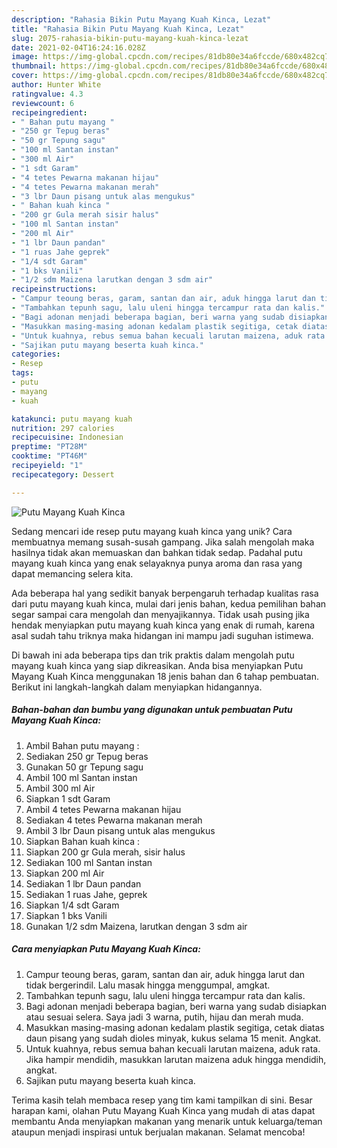 ```yaml
---
description: "Rahasia Bikin Putu Mayang Kuah Kinca, Lezat"
title: "Rahasia Bikin Putu Mayang Kuah Kinca, Lezat"
slug: 2075-rahasia-bikin-putu-mayang-kuah-kinca-lezat
date: 2021-02-04T16:24:16.028Z
image: https://img-global.cpcdn.com/recipes/81db80e34a6fccde/680x482cq70/putu-mayang-kuah-kinca-foto-resep-utama.jpg
thumbnail: https://img-global.cpcdn.com/recipes/81db80e34a6fccde/680x482cq70/putu-mayang-kuah-kinca-foto-resep-utama.jpg
cover: https://img-global.cpcdn.com/recipes/81db80e34a6fccde/680x482cq70/putu-mayang-kuah-kinca-foto-resep-utama.jpg
author: Hunter White
ratingvalue: 4.3
reviewcount: 6
recipeingredient:
- " Bahan putu mayang "
- "250 gr Tepug beras"
- "50 gr Tepung sagu"
- "100 ml Santan instan"
- "300 ml Air"
- "1 sdt Garam"
- "4 tetes Pewarna makanan hijau"
- "4 tetes Pewarna makanan merah"
- "3 lbr Daun pisang untuk alas mengukus"
- " Bahan kuah kinca "
- "200 gr Gula merah sisir halus"
- "100 ml Santan instan"
- "200 ml Air"
- "1 lbr Daun pandan"
- "1 ruas Jahe geprek"
- "1/4 sdt Garam"
- "1 bks Vanili"
- "1/2 sdm Maizena larutkan dengan 3 sdm air"
recipeinstructions:
- "Campur teoung beras, garam, santan dan air, aduk hingga larut dan tidak bergerindil. Lalu masak hingga menggumpal, amgkat."
- "Tambahkan tepunh sagu, lalu uleni hingga tercampur rata dan kalis."
- "Bagi adonan menjadi beberapa bagian, beri warna yang sudab disiapkan atau sesuai selera. Saya jadi 3 warna, putih, hijau dan merah muda."
- "Masukkan masing-masing adonan kedalam plastik segitiga, cetak diatas daun pisang yang sudah dioles minyak, kukus selama 15 menit. Angkat."
- "Untuk kuahnya, rebus semua bahan kecuali larutan maizena, aduk rata. Jika hampir mendidih, masukkan larutan maizena aduk hingga mendidih, angkat."
- "Sajikan putu mayang beserta kuah kinca."
categories:
- Resep
tags:
- putu
- mayang
- kuah

katakunci: putu mayang kuah 
nutrition: 297 calories
recipecuisine: Indonesian
preptime: "PT28M"
cooktime: "PT46M"
recipeyield: "1"
recipecategory: Dessert

---
```



![Putu Mayang Kuah Kinca](https://img-global.cpcdn.com/recipes/81db80e34a6fccde/680x482cq70/putu-mayang-kuah-kinca-foto-resep-utama.jpg)

Sedang mencari ide resep putu mayang kuah kinca yang unik? Cara membuatnya memang susah-susah gampang. Jika salah mengolah maka hasilnya tidak akan memuaskan dan bahkan tidak sedap. Padahal putu mayang kuah kinca yang enak selayaknya punya aroma dan rasa yang dapat memancing selera kita.



Ada beberapa hal yang sedikit banyak berpengaruh terhadap kualitas rasa dari putu mayang kuah kinca, mulai dari jenis bahan, kedua pemilihan bahan segar sampai cara mengolah dan menyajikannya. Tidak usah pusing jika hendak menyiapkan putu mayang kuah kinca yang enak di rumah, karena asal sudah tahu triknya maka hidangan ini mampu jadi suguhan istimewa.


Di bawah ini ada beberapa tips dan trik praktis dalam mengolah putu mayang kuah kinca yang siap dikreasikan. Anda bisa menyiapkan Putu Mayang Kuah Kinca menggunakan 18 jenis bahan dan 6 tahap pembuatan. Berikut ini langkah-langkah dalam menyiapkan hidangannya.

<!--inarticleads1-->

##### Bahan-bahan dan bumbu yang digunakan untuk pembuatan Putu Mayang Kuah Kinca:

1. Ambil  Bahan putu mayang :
1. Sediakan 250 gr Tepug beras
1. Gunakan 50 gr Tepung sagu
1. Ambil 100 ml Santan instan
1. Ambil 300 ml Air
1. Siapkan 1 sdt Garam
1. Ambil 4 tetes Pewarna makanan hijau
1. Sediakan 4 tetes Pewarna makanan merah
1. Ambil 3 lbr Daun pisang untuk alas mengukus
1. Siapkan  Bahan kuah kinca :
1. Siapkan 200 gr Gula merah, sisir halus
1. Sediakan 100 ml Santan instan
1. Siapkan 200 ml Air
1. Sediakan 1 lbr Daun pandan
1. Sediakan 1 ruas Jahe, geprek
1. Siapkan 1/4 sdt Garam
1. Siapkan 1 bks Vanili
1. Gunakan 1/2 sdm Maizena, larutkan dengan 3 sdm air




<!--inarticleads2-->

##### Cara menyiapkan Putu Mayang Kuah Kinca:

1. Campur teoung beras, garam, santan dan air, aduk hingga larut dan tidak bergerindil. Lalu masak hingga menggumpal, amgkat.
1. Tambahkan tepunh sagu, lalu uleni hingga tercampur rata dan kalis.
1. Bagi adonan menjadi beberapa bagian, beri warna yang sudab disiapkan atau sesuai selera. Saya jadi 3 warna, putih, hijau dan merah muda.
1. Masukkan masing-masing adonan kedalam plastik segitiga, cetak diatas daun pisang yang sudah dioles minyak, kukus selama 15 menit. Angkat.
1. Untuk kuahnya, rebus semua bahan kecuali larutan maizena, aduk rata. Jika hampir mendidih, masukkan larutan maizena aduk hingga mendidih, angkat.
1. Sajikan putu mayang beserta kuah kinca.




Terima kasih telah membaca resep yang tim kami tampilkan di sini. Besar harapan kami, olahan Putu Mayang Kuah Kinca yang mudah di atas dapat membantu Anda menyiapkan makanan yang menarik untuk keluarga/teman ataupun menjadi inspirasi untuk berjualan makanan. Selamat mencoba!
